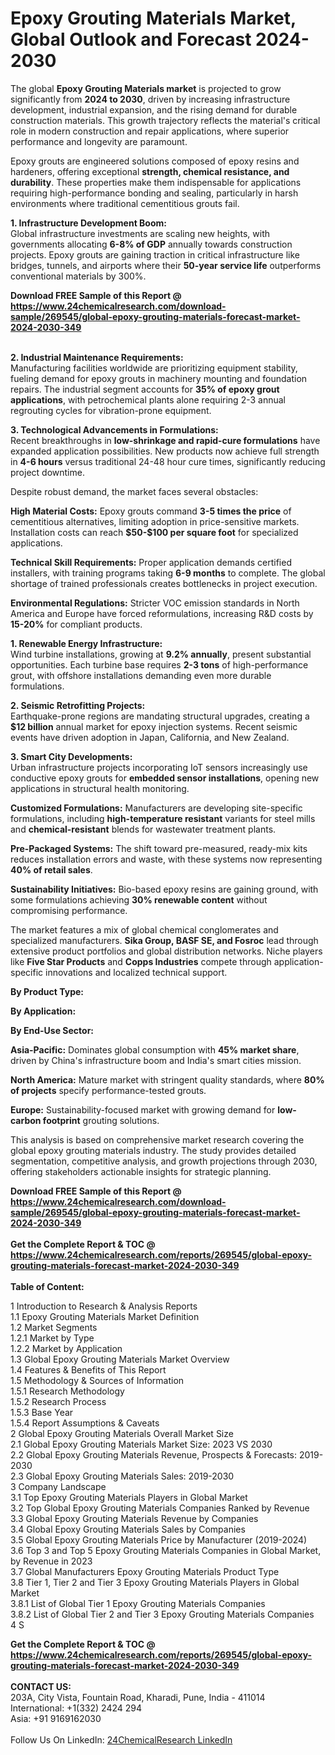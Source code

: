 <h1>Epoxy Grouting Materials Market, Global Outlook and Forecast 2024-2030</h1><p>The global <strong>Epoxy Grouting Materials market</strong> is projected to grow significantly from <strong>2024 to 2030</strong>, driven by increasing infrastructure development, industrial expansion, and the rising demand for durable construction materials. This growth trajectory reflects the material's critical role in modern construction and repair applications, where superior performance and longevity are paramount.</p><p>Epoxy grouts are engineered solutions composed of epoxy resins and hardeners, offering exceptional <strong>strength, chemical resistance, and durability</strong>. These properties make them indispensable for applications requiring high-performance bonding and sealing, particularly in harsh environments where traditional cementitious grouts fail.</p><p><strong>1. Infrastructure Development Boom:</strong><br>
Global infrastructure investments are scaling new heights, with governments allocating <strong>6-8% of GDP</strong> annually towards construction projects. Epoxy grouts are gaining traction in critical infrastructure like bridges, tunnels, and airports where their <strong>50-year service life</strong> outperforms conventional materials by 300%.</p><div><b>Download FREE Sample of this Report @ 
            <a href="https://www.24chemicalresearch.com/download-sample/269545/global-epoxy-grouting-materials-forecast-market-2024-2030-349">
            https://www.24chemicalresearch.com/download-sample/269545/global-epoxy-grouting-materials-forecast-market-2024-2030-349</a></b></div><br><p><strong>2. Industrial Maintenance Requirements:</strong><br>
Manufacturing facilities worldwide are prioritizing equipment stability, fueling demand for epoxy grouts in machinery mounting and foundation repairs. The industrial segment accounts for <strong>35% of epoxy grout applications</strong>, with petrochemical plants alone requiring 2-3 annual regrouting cycles for vibration-prone equipment.</p><p><strong>3. Technological Advancements in Formulations:</strong><br>
Recent breakthroughs in <strong>low-shrinkage and rapid-cure formulations</strong> have expanded application possibilities. New products now achieve full strength in <strong>4-6 hours</strong> versus traditional 24-48 hour cure times, significantly reducing project downtime.</p><p>Despite robust demand, the market faces several obstacles:</p><p><strong>High Material Costs:</strong> Epoxy grouts command <strong>3-5 times the price</strong> of cementitious alternatives, limiting adoption in price-sensitive markets. Installation costs can reach <strong>$50-$100 per square foot</strong> for specialized applications.</p><p><strong>Technical Skill Requirements:</strong> Proper application demands certified installers, with training programs taking <strong>6-9 months</strong> to complete. The global shortage of trained professionals creates bottlenecks in project execution.</p><p><strong>Environmental Regulations:</strong> Stricter VOC emission standards in North America and Europe have forced reformulations, increasing R&amp;D costs by <strong>15-20%</strong> for compliant products.</p><p><strong>1. Renewable Energy Infrastructure:</strong><br>
Wind turbine installations, growing at <strong>9.2% annually</strong>, present substantial opportunities. Each turbine base requires <strong>2-3 tons</strong> of high-performance grout, with offshore installations demanding even more durable formulations.</p><p><strong>2. Seismic Retrofitting Projects:</strong><br>
Earthquake-prone regions are mandating structural upgrades, creating a <strong>$12 billion</strong> annual market for epoxy injection systems. Recent seismic events have driven adoption in Japan, California, and New Zealand.</p><p><strong>3. Smart City Developments:</strong><br>
Urban infrastructure projects incorporating IoT sensors increasingly use conductive epoxy grouts for <strong>embedded sensor installations</strong>, opening new applications in structural health monitoring.</p><p><strong>Customized Formulations:</strong> Manufacturers are developing site-specific formulations, including <strong>high-temperature resistant</strong> variants for steel mills and <strong>chemical-resistant</strong> blends for wastewater treatment plants.</p><p><strong>Pre-Packaged Systems:</strong> The shift toward pre-measured, ready-mix kits reduces installation errors and waste, with these systems now representing <strong>40% of retail sales</strong>.</p><p><strong>Sustainability Initiatives:</strong> Bio-based epoxy resins are gaining ground, with some formulations achieving <strong>30% renewable content</strong> without compromising performance.</p><p>The market features a mix of global chemical conglomerates and specialized manufacturers. <strong>Sika Group, BASF SE, and Fosroc</strong> lead through extensive product portfolios and global distribution networks. Niche players like <strong>Five Star Products</strong> and <strong>Copps Industries</strong> compete through application-specific innovations and localized technical support.</p><p><strong>By Product Type:</strong></p><p><strong>By Application:</strong></p><p><strong>By End-Use Sector:</strong></p><p><strong>Asia-Pacific:</strong> Dominates global consumption with <strong>45% market share</strong>, driven by China's infrastructure boom and India's smart cities mission.</p><p><strong>North America:</strong> Mature market with stringent quality standards, where <strong>80% of projects</strong> specify performance-tested grouts.</p><p><strong>Europe:</strong> Sustainability-focused market with growing demand for <strong>low-carbon footprint</strong> grouting solutions.</p><p>This analysis is based on comprehensive market research covering the global epoxy grouting materials industry. The study provides detailed segmentation, competitive analysis, and growth projections through 2030, offering stakeholders actionable insights for strategic planning.</p><div><b>Download FREE Sample of this Report @ 
            <a href="https://www.24chemicalresearch.com/download-sample/269545/global-epoxy-grouting-materials-forecast-market-2024-2030-349">
            https://www.24chemicalresearch.com/download-sample/269545/global-epoxy-grouting-materials-forecast-market-2024-2030-349</a></b></div><br><div><b>Get the Complete Report & TOC @ 
            <a href="https://www.24chemicalresearch.com/reports/269545/global-epoxy-grouting-materials-forecast-market-2024-2030-349">
            https://www.24chemicalresearch.com/reports/269545/global-epoxy-grouting-materials-forecast-market-2024-2030-349</a></b></div><br>
            <b>Table of Content:</b><p>1 Introduction to Research & Analysis Reports<br />
    1.1 Epoxy Grouting Materials Market Definition<br />
    1.2 Market Segments<br />
        1.2.1 Market by Type<br />
        1.2.2 Market by Application<br />
    1.3 Global Epoxy Grouting Materials Market Overview<br />
    1.4 Features & Benefits of This Report<br />
    1.5 Methodology & Sources of Information<br />
        1.5.1 Research Methodology<br />
        1.5.2 Research Process<br />
        1.5.3 Base Year<br />
        1.5.4 Report Assumptions & Caveats<br />
2 Global Epoxy Grouting Materials Overall Market Size<br />
    2.1 Global Epoxy Grouting Materials Market Size: 2023 VS 2030<br />
    2.2 Global Epoxy Grouting Materials Revenue, Prospects & Forecasts: 2019-2030<br />
    2.3 Global Epoxy Grouting Materials Sales: 2019-2030<br />
3 Company Landscape<br />
    3.1 Top Epoxy Grouting Materials Players in Global Market<br />
    3.2 Top Global Epoxy Grouting Materials Companies Ranked by Revenue<br />
    3.3 Global Epoxy Grouting Materials Revenue by Companies<br />
    3.4 Global Epoxy Grouting Materials Sales by Companies<br />
    3.5 Global Epoxy Grouting Materials Price by Manufacturer (2019-2024)<br />
    3.6 Top 3 and Top 5 Epoxy Grouting Materials Companies in Global Market, by Revenue in 2023<br />
    3.7 Global Manufacturers Epoxy Grouting Materials Product Type<br />
    3.8 Tier 1, Tier 2 and Tier 3 Epoxy Grouting Materials Players in Global Market<br />
        3.8.1 List of Global Tier 1 Epoxy Grouting Materials Companies<br />
        3.8.2 List of Global Tier 2 and Tier 3 Epoxy Grouting Materials Companies<br />
4 S</p><div><b>Get the Complete Report & TOC @ 
            <a href="https://www.24chemicalresearch.com/reports/269545/global-epoxy-grouting-materials-forecast-market-2024-2030-349">
            https://www.24chemicalresearch.com/reports/269545/global-epoxy-grouting-materials-forecast-market-2024-2030-349</a></b></div><br><b>CONTACT US:</b><br>
            203A, City Vista, Fountain Road, Kharadi, Pune, India - 411014<br>
            International: +1(332) 2424 294<br>
            Asia: +91 9169162030 <br><br>
            Follow Us On LinkedIn: <a href="https://www.linkedin.com/company/24chemicalresearch/">24ChemicalResearch LinkedIn</a>